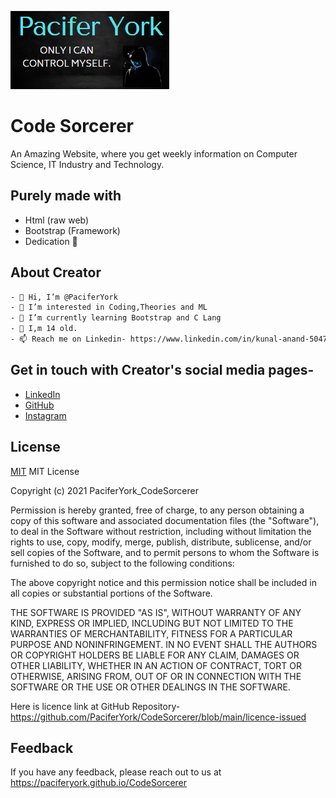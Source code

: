 
![Logo](https://github.com/PaciferYork/CodeSorcerer/blob/main/Screenshot%202021-10-09%20200837.png?raw=true)

    
# Code Sorcerer 

An Amazing Website, where you get weekly information on Computer Science, IT Industry and Technology.


## Purely made with 


- Html (raw web)
- Bootstrap (Framework)
- Dedication 🥰 
  
## About Creator



```bash
- 👋 Hi, I’m @PaciferYork
- 👀 I’m interested in Coding,Theories and ML
- 🌱 I’m currently learning Bootstrap and C Lang
- 🧑 I,m 14 old.
- 📫 Reach me on Linkedin- https://www.linkedin.com/in/kunal-anand-5047b01ba/
```

  
## Get in touch with Creator's social media pages-

 - [LinkedIn](https://www.linkedin.com/in/kunal-anand-5047b01ba/)
 - [GitHub](github.com/paciferyork)
 - [Instagram](https://www.instagram.com/alien_.2007/)

  
## License

[MIT](https://choosealicense.com/licenses/mit/)
MIT License

Copyright (c) 2021 PaciferYork_CodeSorcerer

Permission is hereby granted, free of charge, to any person obtaining a copy
of this software and associated documentation files (the "Software"), to deal
in the Software without restriction, including without limitation the rights
to use, copy, modify, merge, publish, distribute, sublicense, and/or sell
copies of the Software, and to permit persons to whom the Software is
furnished to do so, subject to the following conditions:

The above copyright notice and this permission notice shall be included in all
copies or substantial portions of the Software.

THE SOFTWARE IS PROVIDED "AS IS", WITHOUT WARRANTY OF ANY KIND, EXPRESS OR
IMPLIED, INCLUDING BUT NOT LIMITED TO THE WARRANTIES OF MERCHANTABILITY,
FITNESS FOR A PARTICULAR PURPOSE AND NONINFRINGEMENT. IN NO EVENT SHALL THE
AUTHORS OR COPYRIGHT HOLDERS BE LIABLE FOR ANY CLAIM, DAMAGES OR OTHER
LIABILITY, WHETHER IN AN ACTION OF CONTRACT, TORT OR OTHERWISE, ARISING FROM,
OUT OF OR IN CONNECTION WITH THE SOFTWARE OR THE USE OR OTHER DEALINGS IN THE
SOFTWARE.
 
  Here is licence link at GitHub Repository-
  https://github.com/PaciferYork/CodeSorcerer/blob/main/licence-issued
## Feedback

If you have any feedback, please reach out to us at https://paciferyork.github.io/CodeSorcerer

  
